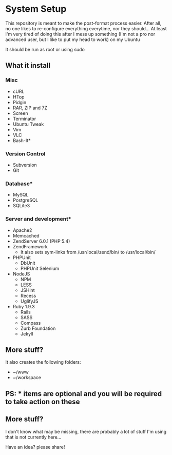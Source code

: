 # System Setup

This repository is meant to make the post-format process easier. After all, no one likes to re-configure everything everytime, nor they should...
At least I'm very tired of doing this after I mess up something (I'm not a pro nor advanced user, but I like to put my head to work) on my Ubuntu

It should be run as root or using sudo

## What it install

### Misc

- cURL
- HTop
- Pidgin
- RAR, ZIP and 7Z
- Screen
- Terminator
- Ubuntu Tweak
- Vim
- VLC
- Bash-It*

### Version Control

- Subversion
- Git

### Database*

- MySQL
- PostgreSQL
- SQLite3

### Server and development*

- Apache2
- Memcached
- ZendServer 6.0.1 (PHP 5.4)
- ZendFramework
  - It also sets sym-links from /usr/local/zend/bin/ to /usr/local/bin/
- PHPUnit
  - DbUnit
  - PHPUnit Selenium
- NodeJS
  - NPM
  - LESS
  - JSHint
  - Recess
  - UglifyJS
- Ruby 1.9.3
  - Rails
  - SASS
  - Compass
  - Zurb Foundation
  - Jekyll

## More stuff?

It also creates the following folders:
- ~/www
- ~/workspace

## PS: * items are optional and you will be required to take action on these

## More stuff?

I don't know what may be missing, there are probably a lot of stuff I'm using that is not currently here...

Have an idea? please share!
